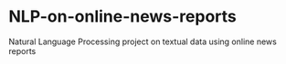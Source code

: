 # NLP-on-online-news-reports
Natural Language Processing project on textual data using online news reports
